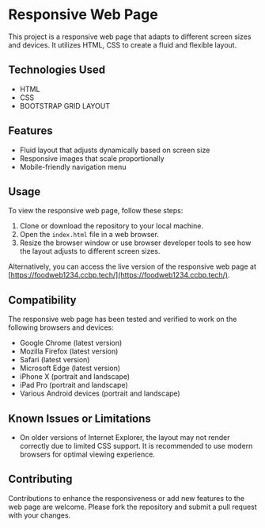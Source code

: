 # Responsive Web Page

This project is a responsive web page that adapts to different screen sizes and devices. It utilizes HTML, CSS to create a fluid and flexible layout.

## Technologies Used

- HTML
- CSS
- BOOTSTRAP GRID LAYOUT

## Features

- Fluid layout that adjusts dynamically based on screen size
- Responsive images that scale proportionally
- Mobile-friendly navigation menu

## Usage

To view the responsive web page, follow these steps:

1. Clone or download the repository to your local machine.
2. Open the `index.html` file in a web browser.
3. Resize the browser window or use browser developer tools to see how the layout adjusts to different screen sizes.

Alternatively, you can access the live version of the responsive web page at [https://foodweb1234.ccbp.tech/](https://foodweb1234.ccbp.tech/).

## Compatibility

The responsive web page has been tested and verified to work on the following browsers and devices:

- Google Chrome (latest version)
- Mozilla Firefox (latest version)
- Safari (latest version)
- Microsoft Edge (latest version)
- iPhone X (portrait and landscape)
- iPad Pro (portrait and landscape)
- Various Android devices (portrait and landscape)

## Known Issues or Limitations

- On older versions of Internet Explorer, the layout may not render correctly due to limited CSS support. It is recommended to use modern browsers for optimal viewing experience.

## Contributing

Contributions to enhance the responsiveness or add new features to the web page are welcome. Please fork the repository and submit a pull request with your changes.
